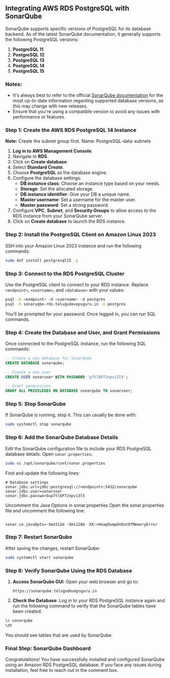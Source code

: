 ## Integrating AWS RDS PostgreSQL with SonarQube

SonarQube supports specific versions of PostgreSQL for its database backend. As of the latest SonarQube documentation, it generally supports the following PostgreSQL versions:

1. **PostgreSQL 11**
2. **PostgreSQL 12**
3. **PostgreSQL 13**
4. **PostgreSQL 14**
5. **PostgreSQL 15**

### Notes:
- It's always best to refer to the official [SonarQube documentation](https://docs.sonarsource.com/sonarqube/9.9/requirements/prerequisites-and-overview/) for the most up-to-date information regarding supported database versions, as this may change with new releases.
- Ensure that you're using a compatible version to avoid any issues with performance or features.

### Step 1: Create the AWS RDS PostgreSQL 14 Instance

**Note:** Create the subnet group first.
Name: PostgreSQL-data-subnets

1. **Log in to AWS Management Console**.
2. Navigate to **RDS**.
3. Click on **Create database**.
4. Select **Standard Create**.
5. Choose **PostgreSQL** as the database engine.
6. Configure the database settings:
   - **DB instance class**: Choose an instance type based on your needs.
   - **Storage**: Set the allocated storage.
   - **DB instance identifier**: Give your DB a unique name.
   - **Master username**: Set a username for the master user.
   - **Master password**: Set a strong password.
7. Configure **VPC**, **Subnet**, and **Security Groups** to allow access to the RDS instance from your SonarQube server.
8. Click on **Create database** to launch the RDS instance.

### Step 2: Install the PostgreSQL Client on Amazon Linux 2023

SSH into your Amazon Linux 2023 instance and run the following commands:

```bash
sudo dnf install postgresql15 -y
```

### Step 3: Connect to the RDS PostgreSQL Cluster

Use the PostgreSQL client to connect to your RDS instance. Replace `<endpoint>`, `<username>`, and `<database>` with your values:

```bash
psql -h <endpoint> -U <username> -d postgres
psql -h sonaruqbe-rds.telugudevopsguru.in -U postgres
```

You’ll be prompted for your password. Once logged in, you can run SQL commands.

### Step 4: Create the Database and User, and Grant Permissions

Once connected to the PostgreSQL instance, run the following SQL commands:

```sql
-- Create a new database for SonarQube
CREATE DATABASE sonarqube;

-- Create a new user
CREATE USER sonaruser WITH PASSWORD 'p7tl6P7Jnpvi3l5';

-- Grant permissions
GRANT ALL PRIVILEGES ON DATABASE sonarqube TO sonaruser;

```

### Step 5: Stop SonarQube

If SonarQube is running, stop it. This can usually be done with:

```bash
sudo systemctl stop sonarqube
```

### Step 6: Add the SonarQube Database Details

Edit the SonarQube configuration file to include your RDS PostgreSQL database details. Open `sonar.properties`:

```bash
sudo vi /opt/sonarqube/conf/sonar.properties
```

Find and update the following lines:

```properties
# Database settings
sonar.jdbc.url=jdbc:postgresql://<endpoint>:5432/sonarqube
sonar.jdbc.user=sonaruser
sonar.jdbc.password=p7tl6P7Jnpvi3l5
```
Uncomment the Java Options in sonar.properties
Open the sonar.properties file and uncomment the following line:
```properties

sonar.ce.javaOpts=-Xmx512m -Xms128m -XX:+HeapDumpOnOutOfMemoryError
```

### Step 7: Restart SonarQube

After saving the changes, restart SonarQube:

```bash
sudo systemctl start sonarqube
```

### Step 8: Verify SonarQube Using the RDS Database

1. **Access SonarQube GUI**: Open your web browser and go to:
   ```
   https://sonarqube.telugudevopsguru.in
   ```

2. **Check the Database**: Log in to your RDS PostgreSQL instance again and run the following command to verify that the SonarQube tables have been created:

```sql
\c sonarqube
\dt
```

You should see tables that are used by SonarQube.

### Final Step: SonarQube Dashboard
Congratulations! You have successfully installed and configured SonarQube using an Amazon RDS PostgreSQL database. If you face any issues during installation, feel free to reach out in the comment box.
